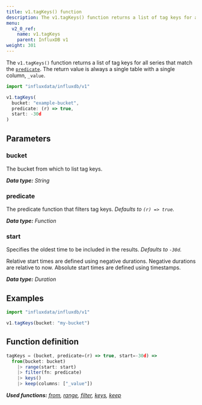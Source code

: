 ```yaml
---
title: v1.tagKeys() function
description: The v1.tagKeys() function returns a list of tag keys for all series that match the predicate.
menu:
  v2_0_ref:
    name: v1.tagKeys
    parent: InfluxDB v1
weight: 301
---
```


The `v1.tagKeys()` function returns a list of tag keys for all series that match the [`predicate`](#predicate).
The return value is always a single table with a single column, `_value`.

```js
import "influxdata/influxdb/v1"

v1.tagKeys(
  bucket: "example-bucket",
  predicate: (r) => true,
  start: -30d
)
```

## Parameters

### bucket
The bucket from which to list tag keys.

_**Data type:** String_

### predicate
The predicate function that filters tag keys.
_Defaults to `(r) => true`._

_**Data type:** Function_

### start
Specifies the oldest time to be included in the results.
_Defaults to `-30d`._

Relative start times are defined using negative durations.
Negative durations are relative to now.
Absolute start times are defined using timestamps.

_**Data type:** Duration_

## Examples
```js
import "influxdata/influxdb/v1"

v1.tagKeys(bucket: "my-bucket")
```


## Function definition
```js
tagKeys = (bucket, predicate=(r) => true, start=-30d) =>
  from(bucket: bucket)
    |> range(start: start)
    |> filter(fn: predicate)
    |> keys()
    |> keep(columns: ["_value"])
```

_**Used functions:**
[from](/v2.0/reference/flux/functions/built-in/inputs/from/),
[range](/v2.0/reference/flux/functions/built-in/transformations/range/),
[filter](/v2.0/reference/flux/functions/built-in/transformations/filter/),
[keys](/v2.0/reference/flux/functions/built-in/transformations/keys/),
[keep](/v2.0/reference/flux/functions/built-in/transformations/keep/)_
